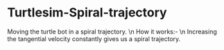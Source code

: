 # Turtlesim-Spiral-trajectory

Moving the turtle bot in a spiral trajectory. \n
How it works:- \n
Increasing the tangential velocity constantly gives us a spiral trajectory.
